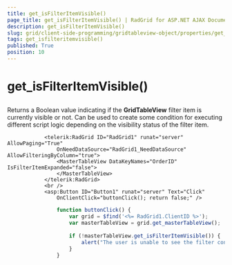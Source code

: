 ```yaml
---
title: get_isFilterItemVisible()
page_title: get_isFilterItemVisible() | RadGrid for ASP.NET AJAX Documentation
description: get_isFilterItemVisible()
slug: grid/client-side-programming/gridtableview-object/properties/get_isfilteritemvisible()
tags: get_isfilteritemvisible()
published: True
position: 10
---
```


# get_isFilterItemVisible()



## 

Returns a Boolean value indicating if the **GridTableView** filter item is currently visible or not. Can be used to create some condition for executing different script logic depending on the visibility status of the filter item.

````ASPNET
	        <telerik:RadGrid ID="RadGrid1" runat="server" AllowPaging="True"
	            OnNeedDataSource="RadGrid1_NeedDataSource" AllowFilteringByColumn="true">
	            <MasterTableView DataKeyNames="OrderID" IsFilterItemExpanded="false">
	            </MasterTableView>
	        </telerik:RadGrid>
	        <br />
	        <asp:Button ID="Button1" runat="server" Text="Click"
	            OnClientClick="buttonClick(); return false;" />
````



````JavaScript
	            function buttonClick() {
	                var grid = $find('<%= RadGrid1.ClientID %>');
	                var masterTableView = grid.get_masterTableView();
	
	                if (!masterTableView.get_isFilterItemVisible()) {
	                    alert("The user is unable to see the filter controls.");
	                }
	            }
````


